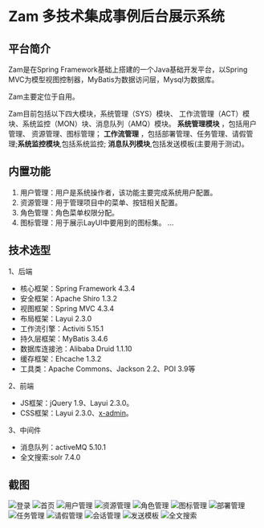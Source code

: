 # Zam 多技术集成事例后台展示系统

## 平台简介

Zam是在Spring Framework基础上搭建的一个Java基础开发平台，以Spring MVC为模型视图控制器，MyBatis为数据访问层，Mysql为数据库。

Zam主要定位于自用。

Zam目前包括以下四大模块，系统管理（SYS）模块、
工作流管理（ACT）模块、系统监控（MON）块、消息队列（AMQ）模块。 **系统管理模块** ，包括用户管理、
资源管理、图标管理； **工作流管理** ，包括部署管理、任务管理、请假管理;**系统监控模块**,包括系统监控; **消息队列模块**,包括发送模板(主要用于测试)。

## 内置功能

1.	用户管理：用户是系统操作者，该功能主要完成系统用户配置。
2.  资源管理：用于管理项目中的菜单、按钮相关配置。
3.	角色管理：角色菜单权限分配。
4.  图标管理：用于展示LayUI中要用到的图标集。
...

## 技术选型

1、后端

* 核心框架：Spring Framework 4.3.4
* 安全框架：Apache Shiro 1.3.2
* 视图框架：Spring MVC 4.3.4
* 布局框架：Layui 2.3.0
* 工作流引擎：Activiti 5.15.1
* 持久层框架：MyBatis 3.4.6
* 数据库连接池：Alibaba Druid 1.1.10
* 缓存框架：Ehcache 1.3.2
* 工具类：Apache Commons、Jackson 2.2、POI 3.9等



2、前端

* JS框架：jQuery 1.9、Layui 2.3.0。
* CSS框架：Layui 2.3.0、[x-admin](http://x.xuebingsi.com/ "x-admin")。


3、中间件

*  消息队列：activeMQ 5.10.1
*  全文搜索:solr 7.4.0



## 截图

![登录](https://github.com/wangtao455494922/zam/blob/master/readmeImages/1.png)
![首页](https://github.com/wangtao455494922/zam/blob/master/readmeImages/2.png)
![用户管理](https://github.com/wangtao455494922/zam/blob/master/readmeImages/3.png)
![资源管理](https://github.com/wangtao455494922/zam/blob/master/readmeImages/4.png)
![角色管理](https://github.com/wangtao455494922/zam/blob/master/readmeImages/5.png)
![图标管理](https://github.com/wangtao455494922/zam/blob/master/readmeImages/6.png)
![部署管理](https://github.com/wangtao455494922/zam/blob/master/readmeImages/7.png)
![任务管理](https://github.com/wangtao455494922/zam/blob/master/readmeImages/8.png)
![请假管理](https://github.com/wangtao455494922/zam/blob/master/readmeImages/9.png)
![会话管理](https://github.com/wangtao455494922/zam/blob/master/readmeImages/10.png)
![发送模板](https://github.com/wangtao455494922/zam/blob/master/readmeImages/11.png)
![全文搜索](https://github.com/wangtao455494922/zam/blob/master/readmeImages/12.png)







